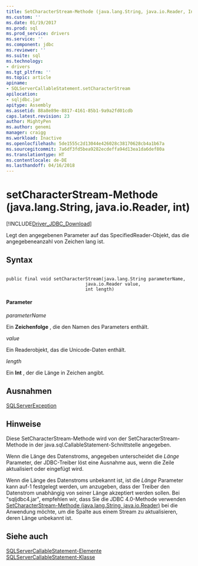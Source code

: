 ```yaml
---
title: SetCharacterStream-Methode (java.lang.String, java.io.Reader, Int) | Microsoft Docs
ms.custom: ''
ms.date: 01/19/2017
ms.prod: sql
ms.prod_service: drivers
ms.service: ''
ms.component: jdbc
ms.reviewer: ''
ms.suite: sql
ms.technology:
- drivers
ms.tgt_pltfrm: ''
ms.topic: article
apiname:
- SQLServerCallableStatement.setCharacterStream
apilocation:
- sqljdbc.jar
apitype: Assembly
ms.assetid: 88a8e89e-8817-4161-85b1-9a9a2fd01cdb
caps.latest.revision: 23
author: MightyPen
ms.author: genemi
manager: craigg
ms.workload: Inactive
ms.openlocfilehash: 5de1555c2d13044e426028c38170628cb4a1b67a
ms.sourcegitcommit: 7a6df3fd5bea9282ecdeffa94d13ea1da6def80a
ms.translationtype: HT
ms.contentlocale: de-DE
ms.lasthandoff: 04/16/2018
---
```

# <a name="setcharacterstream-method-javalangstring-javaioreader-int"></a>setCharacterStream-Methode (java.lang.String, java.io.Reader, int)
[!INCLUDE[Driver_JDBC_Download](../../../includes/driver_jdbc_download.md)]

  Legt den angegebenen Parameter auf das SpecifiedReader-Objekt, das die angegebeneanzahl von Zeichen lang ist.  
  
## <a name="syntax"></a>Syntax  
  
```  
  
public final void setCharacterStream(java.lang.String parameterName,  
                              java.io.Reader value,  
                              int length)  
```  
  
#### <a name="parameters"></a>Parameter  
 *parameterName*  
  
 Ein **Zeichenfolge** , die den Namen des Parameters enthält.  
  
 *value*  
  
 Ein Readerobjekt, das die Unicode-Daten enthält.  
  
 *length*  
  
 Ein **Int** , der die Länge in Zeichen angibt.  
  
## <a name="exceptions"></a>Ausnahmen  
 [SQLServerException](../../../connect/jdbc/reference/sqlserverexception-class.md)  
  
## <a name="remarks"></a>Hinweise  
 Diese SetCharacterStream-Methode wird von der SetCharacterStream-Methode in der java.sql.CallableStatement-Schnittstelle angegeben.  
  
 Wenn die Länge des Datenstroms, angegeben unterscheidet die *Länge* Parameter, der JDBC-Treiber löst eine Ausnahme aus, wenn die Zeile aktualisiert oder eingefügt wird.  
  
 Wenn die Länge des Datenstroms unbekannt ist, ist die *Länge* Parameter kann auf-1 festgelegt werden, um anzugeben, dass der Treiber den Datenstrom unabhängig von seiner Länge akzeptiert werden sollen. Bei "sqljdbc4.jar", empfehlen wir, dass Sie die JDBC 4.0-Methode verwenden [SetCharacterStream-Methode (java.lang.String, java.io.Reader)](../../../connect/jdbc/reference/setcharacterstream-method-java-lang-string-java-io-reader.md) bei die Anwendung möchte, um die Spalte aus einem Stream zu aktualisieren, deren Länge unbekannt ist.  
  
## <a name="see-also"></a>Siehe auch  
 [SQLServerCallableStatement-Elemente](../../../connect/jdbc/reference/sqlservercallablestatement-members.md)   
 [SQLServerCallableStatement-Klasse](../../../connect/jdbc/reference/sqlservercallablestatement-class.md)  
  
  
